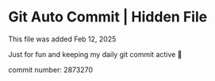 # Git Auto Commit | Hidden File

This file was added Feb 12, 2025

Just for fun and keeping my daily git commit active 🤪

commit number: 2873270
